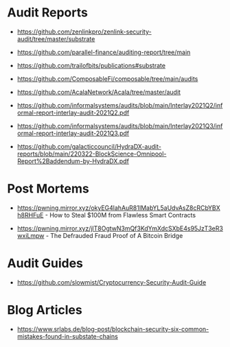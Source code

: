 # Audit Reports

- https://github.com/zenlinkpro/zenlink-security-audit/tree/master/substrate

- https://github.com/parallel-finance/auditing-report/tree/main

- https://github.com/trailofbits/publications#substrate

- https://github.com/ComposableFi/composable/tree/main/audits

- https://github.com/AcalaNetwork/Acala/tree/master/audit

- https://github.com/informalsystems/audits/blob/main/Interlay2021Q2/informal-report-interlay-audit-2021Q2.pdf

- https://github.com/informalsystems/audits/blob/main/Interlay2021Q3/informal-report-interlay-audit-2021Q3.pdf

- https://github.com/galacticcouncil/HydraDX-audit-reports/blob/main/220322-BlockScience-Omnipool-Report%2Baddendum-by-HydraDX.pdf

  

# Post Mortems

- https://pwning.mirror.xyz/okyEG4lahAuR81IMabYL5aUdvAsZ8cRCbYBXh8RHFuE - How to Steal $100M from Flawless Smart Contracts

- https://pwning.mirror.xyz/jlT8OgtwN3mQf3KdYmXdcSXbE4s95JzT3eR3wxiLmpw - The Defrauded Fraud Proof of A Bitcoin Bridge

  

# Audit Guides

- https://github.com/slowmist/Cryptocurrency-Security-Audit-Guide

# Blog Articles

- https://www.srlabs.de/blog-post/blockchain-security-six-common-mistakes-found-in-substate-chains